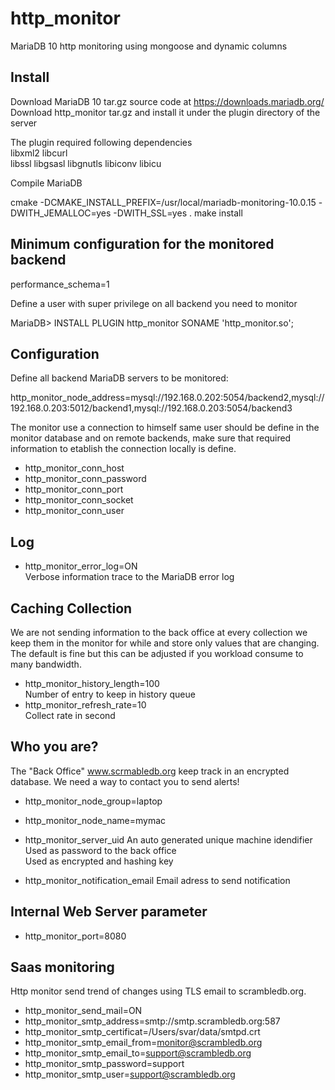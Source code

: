 http_monitor
============

MariaDB 10 http monitoring using mongoose and dynamic columns 

Install
-------

Download MariaDB 10 tar.gz source code at https://downloads.mariadb.org/ 
Download http_monitor tar.gz and install it under the plugin directory of the server 

The plugin required following dependencies  
libxml2
libcurl  
libssl 
libgsasl 
libgnutls
libiconv
libicu

Compile MariaDB 
 
cmake -DCMAKE_INSTALL_PREFIX=/usr/local/mariadb-monitoring-10.0.15 -DWITH_JEMALLOC=yes -DWITH_SSL=yes  .
make install  
 
Minimum configuration for the monitored backend
----------------------------------------------
performance_schema=1

Define a user with super privilege on all backend you need to monitor  
 
MariaDB> INSTALL PLUGIN http_monitor SONAME 'http_monitor.so'; 
 
Configuration 
-------------

Define all backend MariaDB servers to be monitored:
  
http_monitor_node_address=mysql://192.168.0.202:5054/backend2,mysql://192.168.0.203:5012/backend1,mysql://192.168.0.203:5054/backend3

The monitor use a connection to himself same user should be define in the monitor database and on remote backends, make sure that required information to etablish the connection locally is define.

- http_monitor_conn_host 
- http_monitor_conn_password 
- http_monitor_conn_port 
- http_monitor_conn_socket 
- http_monitor_conn_user 
 
Log 
---
- http_monitor_error_log=ON  
    Verbose information trace to the MariaDB error log 
 
Caching Collection 
------------------
We are not sending information to the back office at every collection we keep them in the monitor for while and store only values that are changing. The default is fine but this can be adjusted if you workload consume to many bandwidth.  

- http_monitor_history_length=100  
    Number of entry to keep in history queue 
- http_monitor_refresh_rate=10  
    Collect rate in second

Who you are? 
-----------
The "Back Office" www.scrmabledb.org keep track in an encrypted database. 
We need a way to contact you to send alerts!
     
- http_monitor_node_group=laptop
- http_monitor_node_name=mymac

- http_monitor_server_uid 
   An auto generated unique machine idendifier 
   Used as password to the back office  
   Used as encrypted and hashing key 
 
- http_monitor_notification_email 
   Email adress to send notification 
 
Internal Web Server parameter 
-----------------------------
- http_monitor_port=8080
 
Saas monitoring 
----------------
Http monitor send trend of changes using TLS email to scrambledb.org. 

- http_monitor_send_mail=ON   
- http_monitor_smtp_address=smtp://smtp.scrambledb.org:587 
- http_monitor_smtp_certificat=/Users/svar/data/smtpd.crt 
- http_monitor_smtp_email_from=monitor@scrambledb.org 
- http_monitor_smtp_email_to=support@scrambledb.org 
- http_monitor_smtp_password=support 
- http_monitor_smtp_user=support@scrambledb.org 
